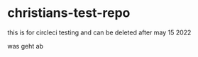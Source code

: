 # christians-test-repo
this is for circleci testing and can be deleted after may 15 2022


was geht ab